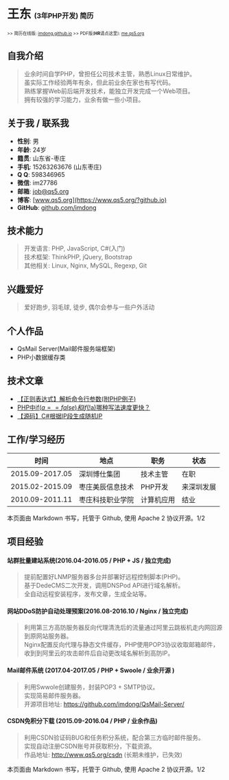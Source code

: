 # 王东 <span style="font-size: initial;">(3年PHP开发) 简历</span>

<span style="font-size: x-small;"> >> 简历在线版: [imdong.github.io](https://imdong.github.io/) >> PDF版(<b>HR</b>请点这里): [me.qs5.org](https://me.qs5.org/?github.io "请下载/打印此份")</span>

## 自我介绍

> 业余时间自学PHP，曾担任公司技术主管，熟悉Linux日常维护。  
> 虽实际工作经验两年有余，但此前业余在家也有写代码。  
> 熟练掌握Web前后端开发技术，能独立开发完成一个Web项目。  
> 拥有较强的学习能力，业余有做一些小项目。

## 关于我 / 联系我

+ **性别**: 男
+ **年龄**: 24岁
+ **籍贯**: 山东省-枣庄
+ **手机**: 15263263676 (山东枣庄)
+ **Q  Q**: 598346965
+ **微信**: im27786
+ **邮箱**: [job@qs5.org](mailto://job@qs5.org)
+ **博客**: [www.qs5.org](https://www.qs5.org/?github.io)
+ **GitHub**: [github.com/imdong](https://github.com/imdong)

## 技术能力

> 开发语言: PHP, JavaScript, C#(入门)  
> 技术框架: ThinkPHP, jQuery, Bootstrap  
> 其他相关: Linux, Nginx, MySQL, Regexp, Git  

## 兴趣爱好

> 爱好跑步, 羽毛球, 徒步, 偶尔会参与一些户外活动

## 个人作品
+ QsMail Server(Mail邮件服务端框架)
+ PHP小数据缓存类

## 技术文章
+ [【正则表达式】解析命令行参数(附PHP例子)](https://www.qs5.org/Post/651.html)
+ [PHP中if($a==false)和if(!$a)哪种写法速度更快？](https://www.qs5.org/Post/637.html)
+ [【源码】C#根据IP段生成随机IP](https://www.qs5.org/Post/633.html)

## 工作/学习经历

|时间|地点|职务|状态|
|----|----|----|----|
|2015.09-2017.05|深圳博仕集团|技术主管|在职|
|2015.02-2015.09|枣庄美辰信息技术|PHP开发|来深圳发展|
|2010.09-2011.11|枣庄科技职业学院|计算机应用|结业|

<p class="page_number">本页面由 Markdown 书写，托管于  Github, 使用 Apache 2 协议开源。<span>1/2</span></p>

## 项目经验

#### 站群批量建站系统(2016.04-2016.05 / PHP + JS / 独立完成)

> 提前配置好LNMP服务器多台并部署好远程控制脚本(PHP)。  
> 基于DedeCMS二次开发，调用DNSPod API进行域名解析。  
> 全自动远程安装程序，发布文章，生成全站等。  

#### 网站DDoS防护自动处理预案(2016.08-2016.10 / Nginx / 独立完成)
> 利用第三方高防服务器反向代理清洗后的流量通过阿里云跳板机走内网回源到原网站服务器。  
> Nginx配置反向代理与静态文件缓存，PHP使用POP3协议收取邮箱邮件，收到到阿里云的攻击邮件后自动更改域名解析到高防IP。  

#### Mail邮件系统 (2017.04-2017.05 / PHP + Swoole / 业余开源 )
> 利用Swwole创建服务，封装POP3 + SMTP协议。  
> 实现简易邮件服务器。  
> 开源项目地址: https://github.com/imdong/QsMail-Server/

#### CSDN免积分下载 (2015.09-2016.04 / PHP / 业余作品)
> 利用CSDN验证码BUG和任务积分系统，配合第三方临时邮件服务。  
> 实现自动注册CSDN账号并获取积分，下载资源。  
> 作品地址: http://www.qs5.org/csdn  (长期未维护，已失效)

<p class="page_number">本页面由 Markdown 书写，托管于 Github, 使用 Apache 2 协议开源。<span>1/2</span></p>

<!-- 修改页面 -->
<link href="/asset/print.css" rel="stylesheet"><script type="text/javascript" src="/asset/bottom.js"></script>
